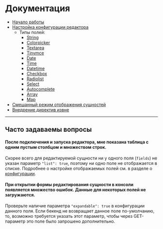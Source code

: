 # Документация

* [Начало работы](getting-started.md)
* [Настройка конфигурации редактора](configuration.md)
    * Типы полей:
        * [String](fields/string.md)
        * [Colorpicker](fields/colorpicker.md)
        * [Textarea](fields/textarea.md)
        * [Tinymce](fields/tinymce.md)
        * [Date](fields/date.md)
        * [Time](fields/time.md)
        * [Datetime](fields/datetime.md)
        * [Checkbox](fields/checkbox.md)
        * [Radiolist](fields/radiolist.md)
        * [Select](fields/select.md)
        * [Autocomplete](fields/autocomplete.md)
        * [Array](fields/array.md)
        * [Map](fields/map.md)
* [Смешанный режим отображения сущностей](mixed-mode.md)
* [Внедрение директив извне](injection-directive.md)

---

## Часто задаваемы вопросы

#### После подключения и запуска редактора, мне показана таблица с одним пустым столбцом и множеством строк.

Скорее всего для редактируемой сущности ни у одного поля (`fields`) не указан параметр `"list": true`, поэтому ни одно 
поле не отображается в списке. Подробнее о настройке отображаемых полей см. в разделе о [конфигурации](configuration.md).

#### При открытии формы редактирования сущности в консоли появляется множество ошибок. Данные для некоторых полей не загружаются.

Проверьте наличие параметра `"expandable": true` в конфигурации данного поля. Если бекенд не возвращает данное поле 
по-умолчанию, то, возможно требуется указать этот параметр, чтобы через GET-параметр это поле было запрошено 
дополнительно.
